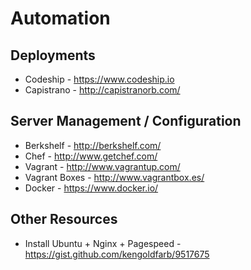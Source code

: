 # Automation

## Deployments

* Codeship - https://www.codeship.io
* Capistrano - http://capistranorb.com/

## Server Management / Configuration

* Berkshelf - http://berkshelf.com/
* Chef - http://www.getchef.com/
* Vagrant - http://www.vagrantup.com/
* Vagrant Boxes - http://www.vagrantbox.es/
* Docker - https://www.docker.io/

## Other Resources

* Install Ubuntu + Nginx + Pagespeed - https://gist.github.com/kengoldfarb/9517675
